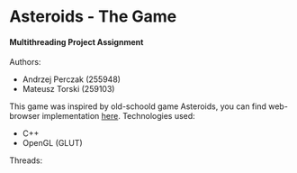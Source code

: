 # Asteroids - The Game
#### Multithreading Project Assignment

Authors:
 * Andrzej Perczak (255948)
 * Mateusz Torski (259103)

This game was inspired by old-schoold game Asteroids, you can find web-browser implementation [here](https://www.echalk.co.uk/amusements/Games/asteroidsClassic/ateroids.html).
Technologies used:
 * C++
 * OpenGL (GLUT)

Threads:

